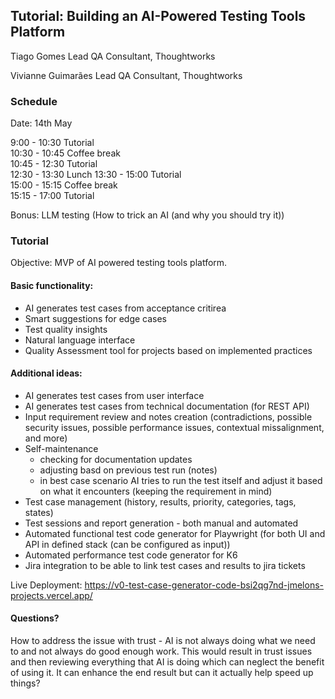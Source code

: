 ## Tutorial: Building an AI-Powered Testing Tools Platform
Tiago Gomes
Lead QA Consultant, Thoughtworks

Vivianne Guimarães
Lead QA Consultant, Thoughtworks

### Schedule
Date: 14th May  

9:00 - 10:30 Tutorial  
10:30 - 10:45 Coffee break  
10:45 - 12:30 Tutorial  
12:30 - 13:30 Lunch
13:30 - 15:00 Tutorial  
15:00 - 15:15 Coffee break  
15:15 - 17:00 Tutorial

Bonus: LLM testing (How to trick an AI (and why you should try it))

### Tutorial
Objective: MVP of AI powered testing tools platform.

#### Basic functionality:
- AI generates test cases from acceptance critirea
- Smart suggestions for edge cases
- Test quality insights
- Natural language interface
- Quality Assessment tool for projects based on implemented practices

#### Additional ideas:
- AI generates test cases from user interface
- AI generates test cases from technical documentation (for REST API)
- Input requirement review and notes creation (contradictions, possible security issues, possible performance issues, contextual missalignment, and more)
- Self-maintenance
    - checking for documentation updates
    - adjusting basd on previous test run (notes)
    - in best case scenario AI tries to run the test itself and adjust it based on what it encounters (keeping the requirement in mind)
- Test case management (history, results, priority, categories, tags, states)
- Test sessions and report generation - both manual and automated
- Automated functional test code generator for Playwright (for both UI and API in defined stack (can be configured as input))
- Automated performance test code generator for K6
- Jira integration to be able to link test cases and results to jira tickets


Live Deployment: https://v0-test-case-generator-code-bsi2qg7nd-jmelons-projects.vercel.app/

#### Questions?
How to address the issue with trust - AI is not always doing what we need to and not always do good enough work. This would result in trust issues and then reviewing everything that AI is doing which can neglect the benefit of using it.
It can enhance the end result but can it actually help speed up things?


